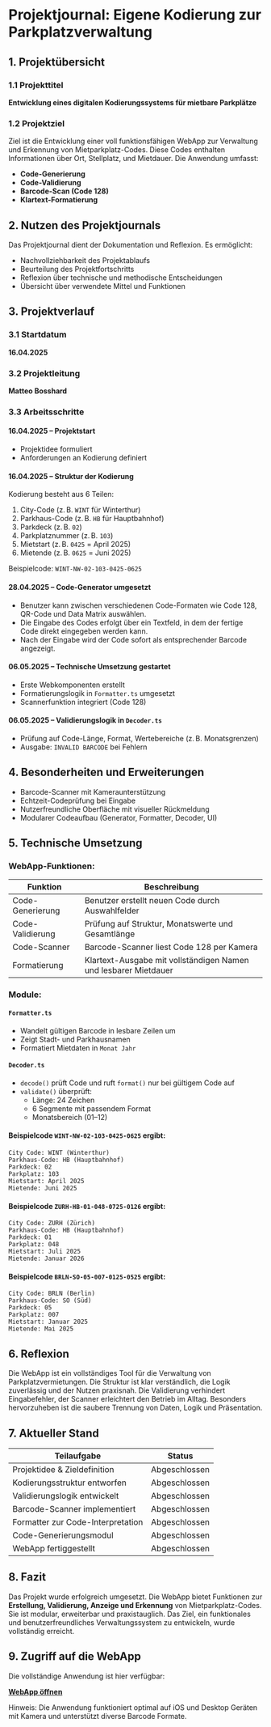 # Projektjournal: Eigene Kodierung zur Parkplatzverwaltung

## 1. Projektübersicht

### 1.1 Projekttitel
**Entwicklung eines digitalen Kodierungssystems für mietbare Parkplätze**

### 1.2 Projektziel
Ziel ist die Entwicklung einer voll funktionsfähigen WebApp zur Verwaltung und Erkennung von Mietparkplatz-Codes. Diese Codes enthalten Informationen über Ort, Stellplatz, und Mietdauer. Die Anwendung umfasst:
- **Code-Generierung**
- **Code-Validierung**
- **Barcode-Scan (Code 128)**
- **Klartext-Formatierung**

## 2. Nutzen des Projektjournals

Das Projektjournal dient der Dokumentation und Reflexion. Es ermöglicht:
- Nachvollziehbarkeit des Projektablaufs
- Beurteilung des Projektfortschritts
- Reflexion über technische und methodische Entscheidungen
- Übersicht über verwendete Mittel und Funktionen

## 3. Projektverlauf

### 3.1 Startdatum
**16.04.2025**

### 3.2 Projektleitung
**Matteo Bosshard**

### 3.3 Arbeitsschritte

#### 16.04.2025 – Projektstart
- Projektidee formuliert
- Anforderungen an Kodierung definiert

#### 16.04.2025 – Struktur der Kodierung
Kodierung besteht aus 6 Teilen:
1. City-Code (z. B. `WINT` für Winterthur)
2. Parkhaus-Code (z. B. `HB` für Hauptbahnhof)
3. Parkdeck (z. B. `02`)
4. Parkplatznummer (z. B. `103`)
5. Mietstart (z. B. `0425` = April 2025)
6. Mietende (z. B. `0625` = Juni 2025)

Beispielcode: `WINT-NW-02-103-0425-0625`

#### 28.04.2025 – Code-Generator umgesetzt
- Benutzer kann zwischen verschiedenen Code-Formaten wie Code 128, QR-Code und Data Matrix auswählen.
- Die Eingabe des Codes erfolgt über ein Textfeld, in dem der fertige Code direkt eingegeben werden kann.
- Nach der Eingabe wird der Code sofort als entsprechender Barcode angezeigt.

#### 06.05.2025 – Technische Umsetzung gestartet
- Erste Webkomponenten erstellt
- Formatierungslogik in `Formatter.ts` umgesetzt
- Scannerfunktion integriert (Code 128)

#### 06.05.2025 – Validierungslogik in `Decoder.ts`
- Prüfung auf Code-Länge, Format, Wertebereiche (z. B. Monatsgrenzen)
- Ausgabe: `INVALID BARCODE` bei Fehlern

## 4. Besonderheiten und Erweiterungen

- Barcode-Scanner mit Kameraunterstützung
- Echtzeit-Codeprüfung bei Eingabe
- Nutzerfreundliche Oberfläche mit visueller Rückmeldung
- Modularer Codeaufbau (Generator, Formatter, Decoder, UI)

## 5. Technische Umsetzung

### WebApp-Funktionen:

| Funktion            | Beschreibung                                                    |
|---------------------|-----------------------------------------------------------------|
| Code-Generierung    | Benutzer erstellt neuen Code durch Auswahlfelder                |
| Code-Validierung    | Prüfung auf Struktur, Monatswerte und Gesamtlänge               |
| Code-Scanner        | Barcode-Scanner liest Code 128 per Kamera                       |
| Formatierung        | Klartext-Ausgabe mit vollständigen Namen und lesbarer Mietdauer |

### Module:

#### `Formatter.ts`
- Wandelt gültigen Barcode in lesbare Zeilen um
- Zeigt Stadt- und Parkhausnamen
- Formatiert Mietdaten in `Monat Jahr`

#### `Decoder.ts`
- `decode()` prüft Code und ruft `format()` nur bei gültigem Code auf
- `validate()` überprüft:
  - Länge: 24 Zeichen
  - 6 Segmente mit passendem Format
  - Monatsbereich (01–12)

#### Beispielcode `WINT-NW-02-103-0425-0625` ergibt:
```
City Code: WINT (Winterthur)
Parkhaus-Code: HB (Hauptbahnhof)
Parkdeck: 02
Parkplatz: 103
Mietstart: April 2025
Mietende: Juni 2025
```
#### Beispielcode `ZURH-HB-01-048-0725-0126` ergibt:
```
City Code: ZURH (Zürich)
Parkhaus-Code: HB (Hauptbahnhof)
Parkdeck: 01
Parkplatz: 048
Mietstart: Juli 2025
Mietende: Januar 2026
```
#### Beispielcode `BRLN-SO-05-007-0125-0525` ergibt:
```
City Code: BRLN (Berlin)
Parkhaus-Code: SO (Süd)
Parkdeck: 05
Parkplatz: 007
Mietstart: Januar 2025
Mietende: Mai 2025
```

## 6. Reflexion

Die WebApp ist ein vollständiges Tool für die Verwaltung von Parkplatzvermietungen. Die Struktur ist klar verständlich, die Logik zuverlässig und der Nutzen praxisnah. Die Validierung verhindert Eingabefehler, der Scanner erleichtert den Betrieb im Alltag. Besonders hervorzuheben ist die saubere Trennung von Daten, Logik und Präsentation.

## 7. Aktueller Stand

| Teilaufgabe                       | Status        |
|-----------------------------------|---------------|
| Projektidee & Zieldefinition      | Abgeschlossen |
| Kodierungsstruktur entworfen      | Abgeschlossen |
| Validierungslogik entwickelt      | Abgeschlossen |
| Barcode-Scanner implementiert     | Abgeschlossen |
| Formatter zur Code-Interpretation | Abgeschlossen |
| Code-Generierungsmodul            | Abgeschlossen |
| WebApp fertiggestellt             | Abgeschlossen |

## 8. Fazit

Das Projekt wurde erfolgreich umgesetzt. Die WebApp bietet Funktionen zur **Erstellung, Validierung, Anzeige und Erkennung** von Mietparkplatz-Codes. Sie ist modular, erweiterbar und praxistauglich. Das Ziel, ein funktionales und benutzerfreundliches Verwaltungssystem zu entwickeln, wurde vollständig erreicht.

## 9. Zugriff auf die WebApp

Die vollständige Anwendung ist hier verfügbar:

**[WebApp öffnen](https://hardboss07.github.io/barcode-reader/)**

Hinweis: Die Anwendung funktioniert optimal auf iOS und Desktop Geräten mit Kamera und unterstützt diverse Barcode Formate.